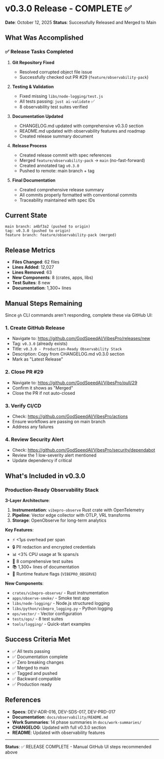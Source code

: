 # v0.3.0 Release - COMPLETE ✅

**Date**: October 12, 2025
**Status**: Successfully Released and Merged to Main

## What Was Accomplished

### ✅ Release Tasks Completed

1. **Git Repository Fixed**
   - Resolved corrupted object file issue
   - Successfully checked out PR #29 (`feature/observability-pack`)

2. **Testing & Validation**
   - Fixed missing `libs/node-logging/test.js`
   - All tests passing: `just ai-validate` ✅
   - 8 observability test suites verified

3. **Documentation Updated**
   - CHANGELOG.md updated with comprehensive v0.3.0 section
   - README.md updated with observability features and roadmap
   - Created release summary document

4. **Release Process**
   - Created release commit with spec references
   - Merged `feature/observability-pack` → `main` (no-fast-forward)
   - Created annotated tag `v0.3.0`
   - Pushed to remote: main branch + tag

5. **Final Documentation**
   - Created comprehensive release summary
   - All commits properly formatted with conventional commits
   - Traceability maintained with spec IDs

## Current State

```
main branch: a4bf3a2 (pushed to origin)
tag: v0.3.0 (pushed to origin)
feature branch: feature/observability-pack (merged)
```

## Release Metrics

- **Files Changed**: 62 files
- **Lines Added**: 12,027
- **Lines Removed**: 63
- **New Components**: 8 (crates, apps, libs)
- **Test Suites**: 8 new
- **Documentation**: 1,300+ lines

## Manual Steps Remaining

Since `gh` CLI commands aren't responding, complete these via GitHub UI:

### 1. Create GitHub Release
- Navigate to: https://github.com/GodSpeedAI/VibesPro/releases/new
- Tag: `v0.3.0` (already exists)
- Title: `v0.3.0 - Production-Ready Observability Stack`
- Description: Copy from CHANGELOG.md v0.3.0 section
- Mark as "Latest Release"

### 2. Close PR #29
- Navigate to: https://github.com/GodSpeedAI/VibesPro/pull/29
- Confirm it shows as "Merged"
- Close the PR if not auto-closed

### 3. Verify CI/CD
- Check: https://github.com/GodSpeedAI/VibesPro/actions
- Ensure workflows are passing on main branch
- Address any failures

### 4. Review Security Alert
- Check: https://github.com/GodSpeedAI/VibesPro/security/dependabot
- Review the 1 low-severity alert mentioned
- Update dependency if critical

## What's Included in v0.3.0

### Production-Ready Observability Stack

**3-Layer Architecture**:
1. **Instrumentation**: `vibepro-observe` Rust crate with OpenTelemetry
2. **Pipeline**: Vector edge collector with OTLP, VRL transforms
3. **Storage**: OpenObserve for long-term analytics

**Key Features**:
- ⚡ <1µs overhead per span
- 🔒 PII redaction and encrypted credentials
- 📊 <3% CPU usage at 1k spans/s
- 🧪 8 comprehensive test suites
- 📚 1,300+ lines of documentation
- 🎯 Runtime feature flags (`VIBEPRO_OBSERVE`)

**New Components**:
- `crates/vibepro-observe/` - Rust instrumentation
- `apps/observe-smoke/` - Smoke test app
- `libs/node-logging/` - Node.js structured logging
- `libs/python/vibepro_logging.py` - Python logging
- `ops/vector/` - Vector configuration
- `tests/ops/` - 8 test suites
- `tools/logging/` - Quick-start examples

## Success Criteria Met

- ✅ All tests passing
- ✅ Documentation complete
- ✅ Zero breaking changes
- ✅ Merged to main
- ✅ Tagged and pushed
- ✅ Backward compatible
- ✅ Production ready

## References

- **Specs**: DEV-ADR-016, DEV-SDS-017, DEV-PRD-017
- **Documentation**: `docs/observability/README.md`
- **Work Summaries**: 14 phase summaries in `docs/work-summaries/`
- **CHANGELOG**: Updated with full v0.3.0 section
- **README**: Updated with observability features

---

**Status**: ✅ RELEASE COMPLETE - Manual GitHub UI steps recommended above
